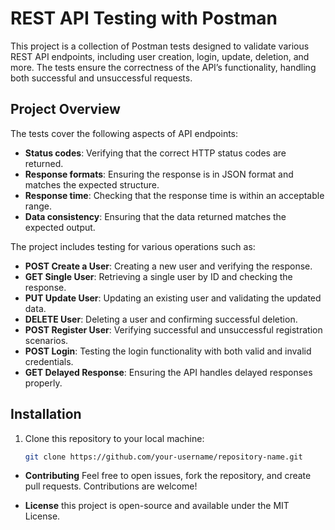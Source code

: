 # REST API Testing with Postman

This project is a collection of Postman tests designed to validate various REST API endpoints, including user creation, login, update, deletion, and more. The tests ensure the correctness of the API’s functionality, handling both successful and unsuccessful requests.

## Project Overview

The tests cover the following aspects of API endpoints:
- **Status codes**: Verifying that the correct HTTP status codes are returned.
- **Response formats**: Ensuring the response is in JSON format and matches the expected structure.
- **Response time**: Checking that the response time is within an acceptable range.
- **Data consistency**: Ensuring that the data returned matches the expected output.

The project includes testing for various operations such as:
- **POST Create a User**: Creating a new user and verifying the response.
- **GET Single User**: Retrieving a single user by ID and checking the response.
- **PUT Update User**: Updating an existing user and validating the updated data.
- **DELETE User**: Deleting a user and confirming successful deletion.
- **POST Register User**: Verifying successful and unsuccessful registration scenarios.
- **POST Login**: Testing the login functionality with both valid and invalid credentials.
- **GET Delayed Response**: Ensuring the API handles delayed responses properly.

## Installation

1. Clone this repository to your local machine:
   ```bash
   git clone https://github.com/your-username/repository-name.git

- **Contributing**
Feel free to open issues, fork the repository, and create pull requests. Contributions are welcome!

- **License**
this project is open-source and available under the MIT License.
